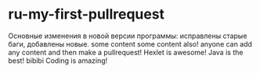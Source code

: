 # ru-my-first-pullrequest
Основные изменения в новой версии программы: исправлены старые баги, добавлены новые.
some content
some content also! anyone can add any content and then make a pullrequest!
Hexlet is awesome! Java is the best!
bibibi
Coding is amazing!
